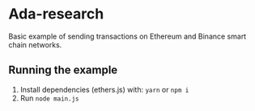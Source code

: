 # Ada-research

Basic example of sending transactions on Ethereum and Binance smart chain networks.

## Running the example

1. Install dependencies (ethers.js) with: `yarn` or `npm i`
2. Run `node main.js`
